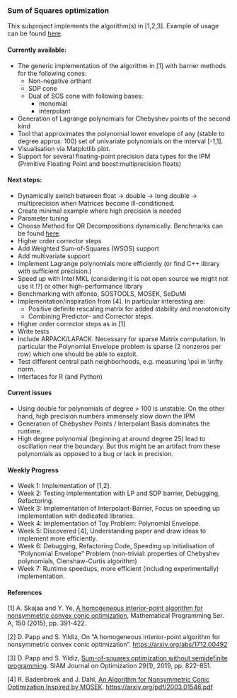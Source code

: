 ### Sum of Squares optimization

This subproject implements the algorithm(s) in [1,2,3]. Example of usage can be found [here](../../doc/cpp_interface.md). 

#### Currently available:

* The generic implementation of the algorithm in [1] with barrier methods for the following cones:
    * Non-negative orthant
    * SDP cone
    * Dual of SOS cone with following bases:
        * monomial
        * interpolant
* Generation of Lagrange polynomials for Chebyshev points of the second kind
* Tool that approximates the polynomial lower envelope of any (stable to degree approx. 100) set of univariate polynomials 
on the interval [-1,1].
* Visualisation via Matplotlib plot.
* Support for several floating-point precision data types for the IPM 
(Primitive Floating Point and boost:multiprecision floats)

#### Next steps:

* Dynamically switch between float -> double -> long double -> multiprecision when Matrices become ill-conditioned.
* Create minimal example where high precision is needed 
* Parameter tuning
* Choose Method for QR Decompositions dynamically. Benchmarks can be found [here](https://eigen.tuxfamily.org/dox/group__DenseDecompositionBenchmark.html).
* Higher order corrector steps
* Add Weighted Sum-of-Squares (WSOS) support
* Add multivariate support
* Implement Lagrange polynomials more efficiently (or find C++ library with sufficient precision.)
* Speed up with Intel MKL (considering it is not open source we might not use it !?) or other high-performance library
* Benchmarking with alfonso, SOSTOOLS, MOSEK, SeDuMi 
* Implementation/inspiration from  [4]. In particular interesting are:
    * Positive definite rescaling matrix for added stability and monotonicity 
    * Combining Predictor- and Corrector steps.
* Higher order corrector steps as in [1]
* Write tests
* Include ARPACK/LAPACK. Necessary for sparse Matrix computation. In particular the Polynomial Envelope problem is 
sparse (2 nonzeros per row) which one should be able to exploit.
* Test different central path neighborhoods, e.g. measuring \psi in \infty norm. 
* Interfaces for R (and Python)
    
#### Current issues

* Using double for polynomials of degree > 100 is unstable. On the other hand, high precision 
numbers immensely slow down the IPM
* Generation of Chebyshev Points / Interpolant Basis dominates the runtime.
* High degree polynomial (beginning at around degree 25) lead to oscillation near the boundary. But this might be an artifact from these polynomials as opposed to a bug or lack in precision.

#### Weekly Progress

* Week 1: Implementation of [1,2]. 
* Week 2: Testing implementation with LP and SDP barrier, Debugging, Refactoring.
* Week 3: Implementation of Interpolant-Barrier, Focus on speeding up implementation with dedicated libraries.
* Week 4: Implementation of Toy Problem: Polynomial Envelope.
* Week 5: Discovered [4], Understanding paper and draw ideas to implement more efficiently.
* Week 6: Debugging, Refactoring Code, Speeding up initialisation of "Polynomial Envelope" Problem
 (non-trivial: properties of Chebyshev polynomials, Clenshaw-Curtis algorithm)
 * Week 7: Runtime speedups, more efficient (including experimentally) implementation.

#### References

[1] A. Skajaa and Y. Ye, [A homogeneous interior-point algorithm for nonsymmetric convex conic optimization](https://web.stanford.edu/~yyye/nonsymmhsdimp.pdf), Mathematical Programming Ser. A, 150 (2015), pp. 391-422. 

[2] D. Papp and S. Yildiz, On “A homogeneous interior-point algorithm for nonsymmetric convex conic optimization”. https://arxiv.org/abs/1712.00492

[3] D. Papp and S. Yildiz, [Sum-of-squares optimization without semidefinite programming](https://arxiv.org/abs/1712.01792). SIAM Journal on Optimization 29(1), 2019, pp. 822-851. 

[4] R. Badenbroek and J. Dahl, [An Algorithm for Nonsymmetric Conic Optimization Inspired by MOSEK](https://arxiv.org/pdf/2003.01546.pdf). https://arxiv.org/pdf/2003.01546.pdf 

